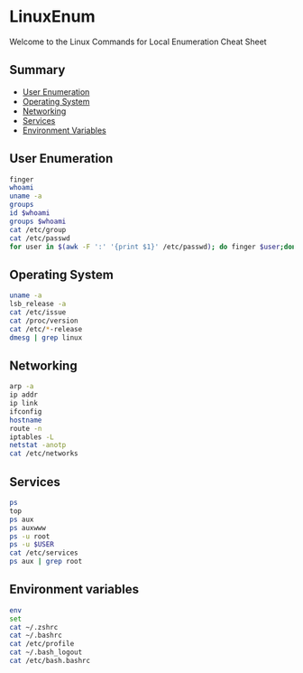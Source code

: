 # LinuxEnum
Welcome to the Linux Commands for Local Enumeration Cheat Sheet


## Summary

* [User Enumeration](#user-enumeration)
* [Operating System](#operating-system)
* [Networking](#networking)
* [Services](#services)
* [Environment Variables](#environment-variables)






## User Enumeration

```bash
finger
whoami
uname -a
groups
id $whoami
groups $whoami
cat /etc/group
cat /etc/passwd
for user in $(awk -F ':' '{print $1}' /etc/passwd); do finger $user;done |grep Shell  2>/dev/null
```

## Operating System

```bash
uname -a
lsb_release -a
cat /etc/issue  
cat /proc/version
cat /etc/*-release
dmesg | grep linux 
```


## Networking

```bash
arp -a
ip addr
ip link
ifconfig
hostname
route -n
iptables -L
netstat -anotp
cat /etc/networks 

```
## Services

```bash
ps
top
ps aux
ps auxwww
ps -u root
ps -u $USER
cat /etc/services
ps aux | grep root
```

## Environment variables

```bash
env
set
cat ~/.zshrc
cat ~/.bashrc
cat /etc/profile
cat ~/.bash_logout 
cat /etc/bash.bashrc
```
